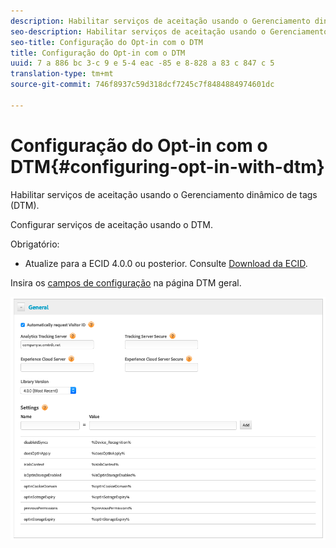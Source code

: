 ```yaml
---
description: Habilitar serviços de aceitação usando o Gerenciamento dinâmico de tags (DTM).
seo-description: Habilitar serviços de aceitação usando o Gerenciamento dinâmico de tags (DTM).
seo-title: Configuração do Opt-in com o DTM
title: Configuração do Opt-in com o DTM
uuid: 7 a 886 bc 3-c 9 e 5-4 eac -85 e 8-828 a 83 c 847 c 5
translation-type: tm+mt
source-git-commit: 746f8937c59d318dcf7245c7f8484884974601dc

---
```



# Configuração do Opt-in com o DTM{#configuring-opt-in-with-dtm}

Habilitar serviços de aceitação usando o Gerenciamento dinâmico de tags (DTM).

Configurar serviços de aceitação usando o DTM.

Obrigatório:

* Atualize para a ECID 4.0.0 ou posterior. Consulte [Download da ECID](https://github.com/Adobe-Marketing-Cloud/id-service/releases).

Insira os [campos de configuração](/help/implementation-guides/opt-in-service/api.md) na página DTM geral.

![](assets/DTM-example.png)

